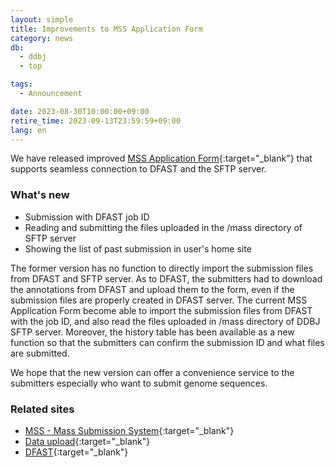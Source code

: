 ```yaml
---
layout: simple
title: Improvements to MSS Application Form
category: news
db:
  - ddbj
  - top

tags:
  - Announcement

date: 2023-08-30T10:00:00+09:00
retire_time: 2023-09-13T23:59:59+09:00
lang: en
---
```


We have released improved [MSS Application Form](https://mss.ddbj.nig.ac.jp/){:target="_blank"} that supports seamless connection to DFAST and the SFTP server.

### What's new
* Submission with DFAST job ID
* Reading and submitting the files uploaded in the /mass directory of SFTP server
* Showing the list of past submission in user's home site

The former version has no function to directly import the submission files from DFAST and SFTP server. As to DFAST, the submitters had to download the annotations from DFAST and upload them to the form, even if the submission files are properly created in DFAST server. The current MSS Application Form become able to import the submission files from DFAST with the job ID, and also read the files uploaded in /mass directory of DDBJ SFTP server. Moreover, the history table has been available as a new function so that the submitters can confirm the submission ID and what files are submitted.

We hope that the new version can offer a convenience service to the submitters especially who want to submit genome sequences.

### Related sites
* [MSS - Mass Submission System](/ddbj/mss-e.html){:target="_blank"}
* [Data upload](/upload-e.html){:target="_blank"}
* [DFAST](https://dfast.ddbj.nig.ac.jp/){:target="_blank"}